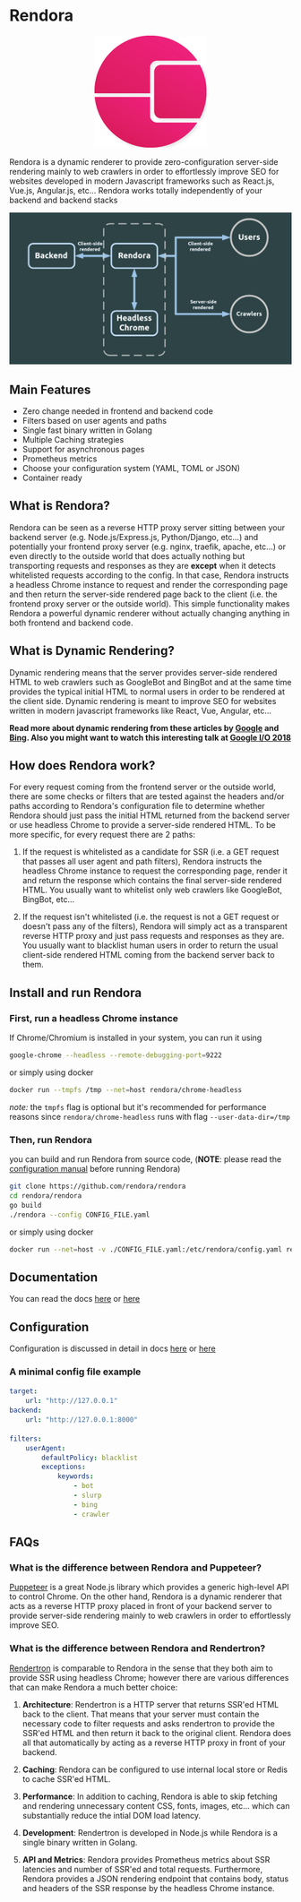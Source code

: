 
# Rendora

<p align="center">
<img src="docs/pics/logo_200.png" alt="Rendora" title="Rendora" />
</p>

Rendora is a dynamic renderer to provide zero-configuration server-side rendering mainly to web crawlers in order to effortlessly improve SEO for websites developed in modern Javascript frameworks such as React.js, Vue.js, Angular.js, etc... Rendora works totally independently of your backend and backend stacks

<p align="center">
<img src="docs/pics/diagram.png" alt="Rendora's Diagram" title="Rendora's Diagram" />
</p>

## Main Features
* Zero change needed in frontend and backend code
* Filters based on user agents and paths
* Single fast binary written in Golang
* Multiple Caching strategies
* Support for asynchronous pages
* Prometheus metrics
* Choose your configuration system (YAML, TOML or JSON)
* Container ready


## What is Rendora?

Rendora can be seen as a reverse HTTP proxy server sitting between your backend server (e.g. Node.js/Express.js, Python/Django, etc...)
and potentially your frontend proxy server (e.g. nginx, traefik, apache, etc...) or even directly to the outside world that does actually nothing but transporting requests and responses as they are **except** when it detects whitelisted requests according to the config. In that case, Rendora instructs a headless Chrome instance to request and render the corresponding page and then return the server-side rendered page back to the client (i.e. the frontend proxy server or the outside world). This simple functionality makes Rendora a powerful dynamic renderer
without actually changing anything in both frontend and backend code.


## What is Dynamic Rendering?
Dynamic rendering means that the server provides server-side rendered HTML to web crawlers such as GoogleBot and BingBot and at the same time provides the typical initial HTML to normal users in order to be rendered at the client side. Dynamic rendering is meant to improve SEO for websites written in modern javascript frameworks like React, Vue, Angular, etc... 


**Read more about dynamic rendering from these articles by
[Google](https://developers.google.com/search/docs/guides/dynamic-rendering) and 
[Bing](https://blogs.bing.com/webmaster/october-2018/bingbot-Series-JavaScript,-Dynamic-Rendering,-and-Cloaking-Oh-My). Also you might want to watch this interesting talk at
[Google I/O 2018](https://youtu.be/PFwUbgvpdaQ)**



## How does Rendora work?

For every request coming from the frontend server or the outside world, there are some checks or filters that are tested against the headers and/or paths according to Rendora's configuration file to determine whether Rendora should just pass the initial HTML returned from the backend server or use headless Chrome to provide a server-side rendered HTML. To be more specific, for every request there are 2 paths:

1. If the request is whitelisted as a candidate for SSR (i.e. a GET request that passes all user agent and path filters), Rendora instructs the headless Chrome instance to request the corresponding page, render it and return the response which contains the final server-side rendered HTML. You usually want to whitelist only web crawlers like GoogleBot, BingBot, etc...

2. If the request isn't whitelisted (i.e. the request is not a GET request or doesn't pass any of the filters), Rendora will simply act as a transparent reverse HTTP proxy and just pass requests and responses as they are. You usually want to blacklist human users in order to return the usual client-side rendered HTML coming from the backend
server back to them.



## Install and run Rendora

### First, run a headless Chrome instance
If Chrome/Chromium is installed in your system, you can run it using

``` bash
google-chrome --headless --remote-debugging-port=9222
```
or simply using docker

``` bash
docker run --tmpfs /tmp --net=host rendora/chrome-headless
```

*note:* the `tmpfs` flag is optional but it's recommended for performance reasons since `rendora/chrome-headless` runs with flag `--user-data-dir=/tmp`

### Then, run Rendora

you can build and run Rendora from source code, (**NOTE**: please read the [configuration manual](configuration/) before running Rendora)

``` bash
git clone https://github.com/rendora/rendora
cd rendora/rendora
go build
./rendora --config CONFIG_FILE.yaml
```

or simply using docker

``` bash
docker run --net=host -v ./CONFIG_FILE.yaml:/etc/rendora/config.yaml rendora/rendora
```

## Documentation
You can read the docs [here](https://rendora.co/docs/) or [here](docs)

## Configuration
Configuration is discussed in detail in docs [here](https://rendora.co/docs/configuration/) or [here](docs/configuration)

### A minimal config file example
```yaml
target:
    url: "http://127.0.0.1" 
backend:
    url: "http://127.0.0.1:8000"

filters:
    userAgent:
        defaultPolicy: blacklist
        exceptions:
            keywords:
                - bot
                - slurp
                - bing
                - crawler
```


## FAQs

### What is the difference between Rendora and Puppeteer?

[Puppeteer](https://github.com/GoogleChrome/puppeteer) is a great Node.js library which provides a generic high-level API to control Chrome. On the other hand, Rendora is a dynamic renderer that acts as a reverse HTTP proxy placed in front of your backend server to provide server-side rendering mainly to web crawlers in order to effortlessly improve SEO.


### What is the difference between Rendora and Rendertron?
[Rendertron](https://github.com/GoogleChrome/rendertron) is comparable to Rendora in the sense that they both aim to provide SSR using headless Chrome; however there are various differences that can make Rendora a much better choice:


1. **Architecture**: Rendertron is a HTTP server that returns SSR'ed HTML back to the client. That means that your server must contain the necessary code to filter requests and asks rendertron to provide the SSR'ed HTML and then return it back to the original client. Rendora does all that automatically by acting as a reverse HTTP proxy in front of your backend.


2. **Caching**: Rendora can be configured to use internal local store or Redis to cache SSR'ed HTML.
3. **Performance**: In addition to caching, Rendora is able to skip fetching and rendering unnecessary content CSS, fonts, images, etc... which can substantially reduce the intial DOM load latency.
4. **Development**: Rendertron is developed in Node.js while Rendora is a single binary written in Golang.
5. **API and Metrics**: Rendora provides Prometheus metrics about SSR latencies and number of SSR'ed and total requests. Furthermore, Rendora provides a JSON rendering endpoint that contains body, status and headers of the SSR response by the headless Chrome instance.